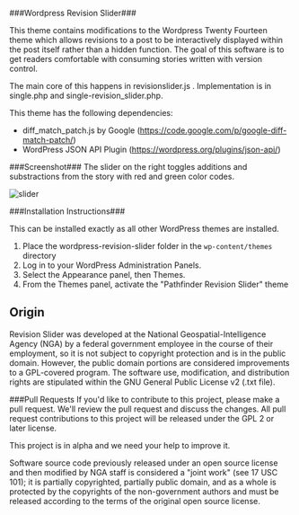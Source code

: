 ###Wordpress Revision Slider###

This theme contains modifications to the Wordpress Twenty Fourteen theme which allows revisions to a post to be interactively displayed within the post itself rather than a hidden function. The goal of this software is to get readers comfortable with consuming stories written with version control.  

The main core of this happens in revisionslider.js . Implementation is in single.php and single-revision_slider.php. 

This theme has the following dependencies:

- diff_match_patch.js by Google (https://code.google.com/p/google-diff-match-patch/)
- WordPress JSON API Plugin (https://wordpress.org/plugins/json-api/) 

###Screenshot###
The slider on the right toggles additions and substractions from the story with red and green color codes.    

![slider](https://cloud.githubusercontent.com/assets/5178768/11008503/f80801bc-849e-11e5-95d7-794fa2700261.png)

###Installation Instructions###

This can be installed exactly as all other WordPress themes are installed. 

1. Place the wordpress-revision-slider folder in the `wp-content/themes` directory 
2. Log in to your WordPress Administration Panels.
3. Select the Appearance panel, then Themes.
4. From the Themes panel, activate the "Pathfinder Revision Slider" theme

## Origin
Revision Slider was developed at the National Geospatial-Intelligence Agency (NGA) by a federal government employee in the course of their employment, so it is not subject to copyright protection and is in the public domain. However, the public domain portions are considered improvements to a GPL-covered program. The software use, modification, and distribution rights are stipulated within the GNU General Public License v2 (.txt file).

###Pull Requests
If you'd like to contribute to this project, please make a pull request. We'll review the pull request and discuss the changes. All pull request contributions to this project will be released under the GPL 2 or later license.  

This project is in alpha and we need your help to improve it. 

Software source code previously released under an open source license and then modified by NGA staff is considered a "joint work" (see 17 USC 101); it is partially copyrighted, partially public domain, and as a whole is protected by the copyrights of the non-government authors and must be released according to the terms of the original open source license.
#
